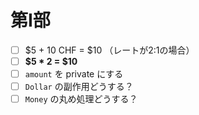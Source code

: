 # 第Ⅰ部

- [ ] $5 + 10 CHF = $10 （レートが2:1の場合）
- [ ] **$5 * 2 = $10**
- [ ] `amount` を private にする
- [ ] `Dollar` の副作用どうする？
- [ ] `Money` の丸め処理どうする？
